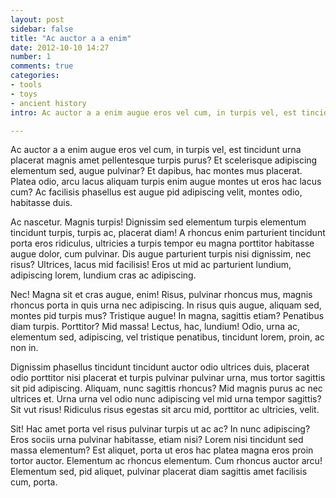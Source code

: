 ```yaml
---
layout: post
sidebar: false
title: "Ac auctor a a enim"
date: 2012-10-10 14:27
number: 1
comments: true
categories: 
- tools
- toys
- ancient history
intro: Ac auctor a a enim augue eros vel cum, in turpis vel, est tincidunt urna placerat magnis amet pellentesque turpis purus? Et scelerisque adipiscing

---
```


Ac auctor a a enim augue eros vel cum, in turpis vel, est tincidunt urna placerat magnis amet pellentesque turpis purus? Et scelerisque adipiscing elementum sed, augue pulvinar? Et dapibus, hac montes mus placerat. Platea odio, arcu lacus aliquam turpis enim augue montes ut eros hac lacus cum? Ac facilisis phasellus est augue pid adipiscing velit, montes odio, habitasse duis.

Ac nascetur. Magnis turpis! Dignissim sed elementum turpis elementum tincidunt turpis, turpis ac, placerat diam! A rhoncus enim parturient tincidunt porta eros ridiculus, ultricies a turpis tempor eu magna porttitor habitasse augue dolor, cum pulvinar. Dis augue parturient turpis nisi dignissim, nec risus? Ultrices, lacus mid facilisis! Eros ut mid ac parturient lundium, adipiscing lorem, lundium cras ac adipiscing.

Nec! Magna sit et cras augue, enim! Risus, pulvinar rhoncus mus, magnis rhoncus porta in quis urna nec adipiscing. In risus quis augue, aliquam sed, montes pid turpis mus? Tristique augue! In magna, sagittis etiam? Penatibus diam turpis. Porttitor? Mid massa! Lectus, hac, lundium! Odio, urna ac, elementum sed, adipiscing, vel tristique penatibus, tincidunt lorem, proin, ac non in.

Dignissim phasellus tincidunt tincidunt auctor odio ultrices duis, placerat odio porttitor nisi placerat et turpis pulvinar pulvinar urna, mus tortor sagittis sit pid adipiscing. Aliquam, nunc sagittis rhoncus? Mid magnis purus ac nec ultrices et. Urna urna vel odio nunc adipiscing vel mid urna tempor sagittis? Sit vut risus! Ridiculus risus egestas sit arcu mid, porttitor ac ultricies, velit.

Sit! Hac amet porta vel risus pulvinar turpis ut ac ac? In nunc adipiscing? Eros sociis urna pulvinar habitasse, etiam nisi? Lorem nisi tincidunt sed massa elementum? Est aliquet, porta ut eros hac platea magna eros proin tortor auctor. Elementum ac rhoncus elementum. Cum rhoncus auctor arcu! Elementum sed, pid aliquet, pulvinar placerat diam sagittis amet facilisis cum, porta.

